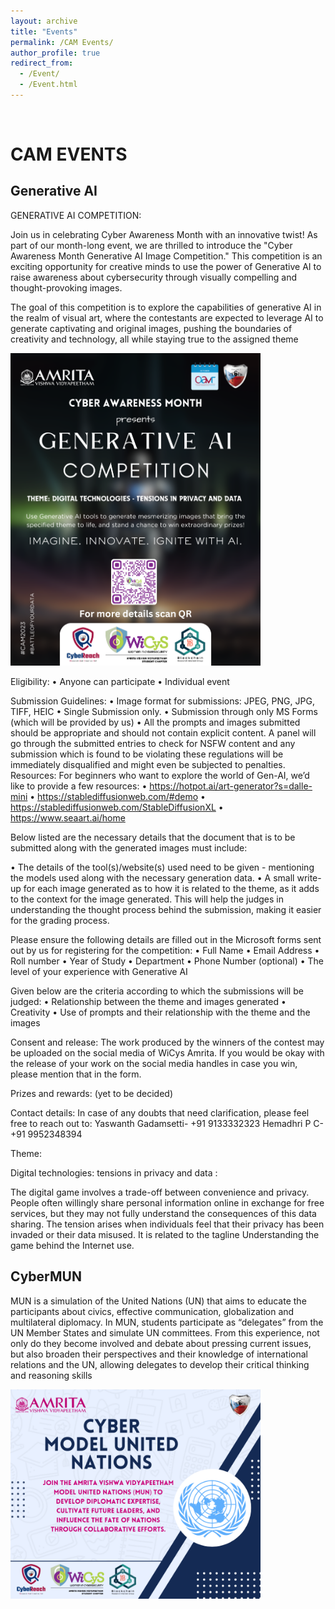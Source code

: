 ```yaml
---
layout: archive
title: "Events"
permalink: /CAM Events/
author_profile: true
redirect_from: 
  - /Event/
  - /Event.html
---
```




<br/>

<h1><b>CAM EVENTS</b></h1>
<h2>Generative AI</h2>
GENERATIVE AI COMPETITION:

Join us in celebrating Cyber Awareness Month with an innovative twist! As part of our month-long event, we are thrilled to introduce the "Cyber Awareness Month Generative AI Image Competition." This competition is an exciting opportunity for creative minds to use the power of Generative AI to raise awareness about cybersecurity through visually compelling and thought-provoking images. 

The goal of this competition is to explore the capabilities of generative AI in the realm of visual art, where the contestants are expected to leverage AI to generate captivating and original images, pushing the boundaries of creativity and technology, all while staying true to the assigned theme

<img src ="../images/Generative_AI_poster.png" width=400>

Eligibility:
•	Anyone can participate
•	Individual event

Submission Guidelines: 
•	Image format for submissions: JPEG, PNG, JPG, TIFF, HEIC
•	Single Submission only.
•	Submission through only MS Forms (which will be provided by us)
•	All the prompts and images submitted should be appropriate and should not contain explicit content. A panel will go through the submitted entries to check for NSFW content and any submission which is found to be violating these regulations will be immediately disqualified and might even be subjected to penalties.
Resources: 
For beginners who want to explore the world of Gen-AI, we’d like to provide a few resources:
•	https://hotpot.ai/art-generator?s=dalle-mini
•	https://stablediffusionweb.com/#demo
•	https://stablediffusionweb.com/StableDiffusionXL
•	https://www.seaart.ai/home



Below listed are the necessary details that the document that is to be submitted along with the generated images must include:

•	The details of the tool(s)/website(s) used need to be given - mentioning the models used along with the necessary generation data.
•	A small write-up for each image generated as to how it is related to the theme, as it adds to the context for the image generated. This will help the judges in understanding the thought process behind the submission, making it easier for the grading process.

Please ensure the following details are filled out in the Microsoft forms sent out by us for registering for the competition:
•	Full Name
•	Email Address
•	Roll number
•	Year of Study
•	Department
•	Phone Number (optional)
•	The level of your experience with Generative AI


Given below are the criteria according to which the submissions will be judged:
•	Relationship between the theme and images generated
•	Creativity
•	Use of prompts and their relationship with the theme and the images

Consent and release:
The work produced by the winners of the contest may be uploaded on the social media of WiCys Amrita. If you would be okay with the release of your work on the social media handles in case you win, please mention that in the form.

Prizes and rewards:
 (yet to be decided)


Contact details:
In case of any doubts that need clarification, please feel free to reach out to:
Yaswanth Gadamsetti- +91 9133332323
Hemadhri P C- +91 9952348394


Theme:

Digital technologies: tensions in privacy and data : 

The digital game involves a trade-off between convenience and privacy. People often willingly share personal information online in exchange for free services, but they may not fully understand the consequences of this data sharing. The tension arises when individuals feel that their privacy has been invaded or their data misused. It is related to the tagline Understanding the game behind the Internet use.




<h2> CyberMUN</h2>

MUN is a simulation of the United Nations (UN) that aims to
educate the participants about civics, effective communication,
globalization and multilateral diplomacy.
In MUN, students participate as “delegates” from the UN Member States
and simulate UN committees. From this experience, not only do they
become involved and debate about pressing current issues, but also
broaden their perspectives and their knowledge of international relations
and the UN, allowing delegates to develop their critical thinking and
reasoning skills

<img src ="../images/MUN.png" width=400>

